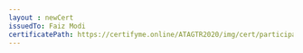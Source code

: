 ```yaml
--- 
layout : newCert 
issuedTo: Faiz Modi 
certificatePath: https://certifyme.online/ATAGTR2020/img/cert/participant/FaizModi_c173b.png
--- 
```

